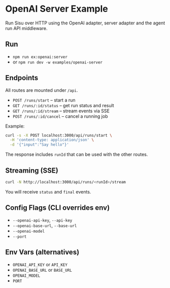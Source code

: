 # OpenAI Server Example

Run Sisu over HTTP using the OpenAI adapter, server adapter and the agent run API middleware.

## Run
- `npm run ex:openai:server`
- or `npm run dev -w examples/openai-server`

## Endpoints

All routes are mounted under `/api`.

- `POST /runs/start` – start a run
- `GET /runs/:id/status` – get run status and result
- `GET /runs/:id/stream` – stream events via SSE
- `POST /runs/:id/cancel` – cancel a running job

Example:

```bash
curl -s -X POST localhost:3000/api/runs/start \
  -H 'content-type: application/json' \
  -d '{"input":"Say hello"}'
```

The response includes `runId` that can be used with the other routes.

## Streaming (SSE)

```bash
curl -N http://localhost:3000/api/runs/<runId>/stream
```

You will receive `status` and `final` events.

## Config Flags (CLI overrides env)
- `--openai-api-key`, `--api-key`
- `--openai-base-url`, `--base-url`
- `--openai-model`
- `--port`

## Env Vars (alternatives)
- `OPENAI_API_KEY` or `API_KEY`
- `OPENAI_BASE_URL` or `BASE_URL`
- `OPENAI_MODEL`
- `PORT`
